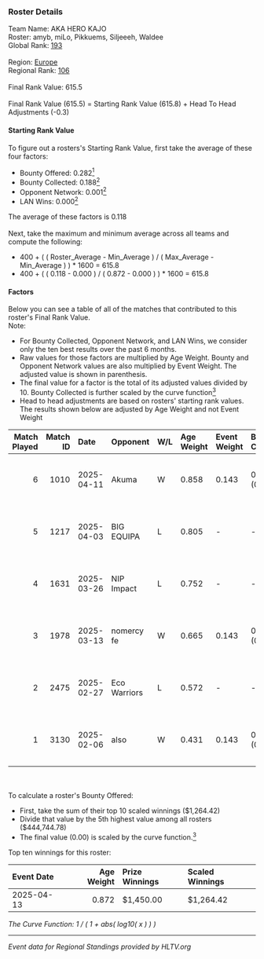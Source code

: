 ### Roster Details<br />
Team Name: AKA HERO KAJO<br />
Roster: amyb, miLo, Pikkuems, Siljeeeh, Waldee<br />
Global Rank: [193](../../standings_global_2025_06_02.md)<br />
<br />
Region: [Europe]( ../../standings_europe_2025_06_02.md)<br />
Regional Rank: [106]( ../../standings_europe_2025_06_02.md)<br />
<br />
Final Rank Value:  615.5<br />
<br />
Final Rank Value (615.5) = Starting Rank Value (615.8) + Head To Head Adjustments (-0.3)<br />

#### Starting Rank Value<br />
To figure out a rosters's Starting Rank Value, first take the average of these four factors:<br />
- Bounty Offered: 0.282[<sup>1</sup>](#table2)
- Bounty Collected: 0.188[<sup>2</sup>](#table1)
- Opponent Network: 0.001[<sup>2</sup>](#table1)
- LAN Wins: 0.000[<sup>2</sup>](#table1)

The average of these factors is 0.118<br />
<br />
Next, take the maximum and minimum average across all teams and compute the following:<br />
- 400 + ( ( Roster_Average - Min_Average ) / ( Max_Average - Min_Average ) ) * 1600 = 615.8
- 400 + ( ( 0.118 - 0.000 ) / ( 0.872 - 0.000 ) ) * 1600 = 615.8


#### Factors<br />
Below you can see a table of all of the matches that contributed to this roster's Final Rank Value.<br />
Note:<br />

- For Bounty Collected, Opponent Network, and LAN Wins, we consider only the ten best results over the past 6 months.
- Raw values for those factors are multiplied by Age Weight. Bounty and Opponent Network values are also multiplied by Event Weight. The adjusted value is shown in parenthesis.
- The final value for a factor is the total of its adjusted values divided by 10. Bounty Collected is further scaled by the curve function[<sup>3</sup>](#curveFunction)
- Head to head adjustments are based on rosters' starting rank values. The results shown below are adjusted by Age Weight and not Event Weight
<span id="table1"></span><br />


| Match Played | Match ID | Date       | Opponent     | W/L | Age Weight | Event Weight | Bounty Collected | Opponent Network | LAN Wins  | H2H Adj. | Roster                                 |
| -: | -: | :- | :- | :- | :- | :- | :- | :- | :- | -: | :- |
|            6 |     1010 | 2025-04-11 | Akuma        | W   | 0.858      | 0.143        | 0.002 (0.000)    | 0.042 (0.005)    | 0 (0.000) |    12.71 | amyb, miLo, Pikkuems, Siljeeeh, Waldee |
|            5 |     1217 | 2025-04-03 | BIG EQUIPA   | L   | 0.805      | -            | -                | -                | -         |   -11.14 | amyb, miLo, Pikkuems, Siljeeeh, Waldee |
|            4 |     1631 | 2025-03-26 | NIP Impact   | L   | 0.752      | -            | -                | -                | -         |    -4.70 | amyb, miLo, Pikkuems, Siljeeeh, Waldee |
|            3 |     1978 | 2025-03-13 | nomercy fe   | W   | 0.665      | 0.143        | 0.002 (0.000)    | 0.018 (0.002)    | 0 (0.000) |     7.75 | amyb, miLo, Pikkuems, Siljeeeh, Waldee |
|            2 |     2475 | 2025-02-27 | Eco Warriors | L   | 0.572      | -            | -                | -                | -         |    -8.03 | amyb, miLo, Pikkuems, Siljeeeh, Waldee |
|            1 |     3130 | 2025-02-06 | also         | W   | 0.431      | 0.143        | 0.000 (0.000)    | 0.000 (0.000)    | 0 (0.000) |     3.11 | amyb, miLo, Pikkuems, Siljeeeh, Waldee |

<br />
<span id="table2"></span><br />
To calculate a roster's Bounty Offered:<br />

- First, take the sum of their top 10 scaled winnings ($1,264.42)
- Divide that value by the 5th highest value among all rosters ($444,744.78)
- The final value (0.00) is scaled by the curve function.[<sup>3</sup>](#curveFunction)

Top ten winnings for this roster:<br />

| Event Date | Age Weight | Prize Winnings | Scaled Winnings |
| :- | -: | :- | :- |
| 2025-04-13 |      0.872 | $1,450.00      | $1,264.42       |


<span id="curveFunction"></span>_The Curve Function: 1 / ( 1 + abs( log10( x ) ) )_<br />

---
_Event data for Regional Standings provided by HLTV.org_<br />
